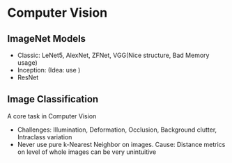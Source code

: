 # Computer Vision

## ImageNet Models

- Classic: LeNet5, AlexNet, ZFNet, VGG(Nice structure, Bad Memory usage)
- Inception: (Idea: use )
- ResNet

## Image Classification

A core task in Computer Vision

- Challenges: Illumination, Deformation, Occlusion, Background clutter, Intraclass variation
- Never use pure k-Nearest Neighbor on images. Cause: Distance metrics on level of whole images can be very unintuitive
